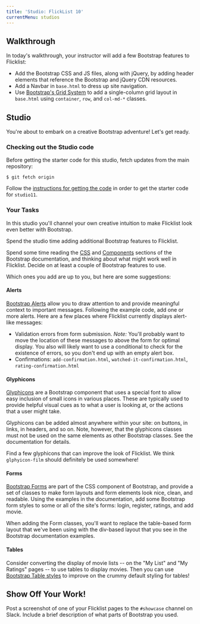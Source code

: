 ```yaml
---
title: 'Studio: FlickList 10'
currentMenu: studios
---
```


## Walkthrough

In today's walkthrough, your instructor will add a few Bootstrap features to Flicklist:
- Add the Bootstrap CSS and JS files, along with jQuery, by adding header elements that reference the Bootstrap and jQuery CDN resources.
- Add a Navbar in `base.html` to dress up site navigation.
- Use [Bootstrap's Grid System](http://getbootstrap.com/css/#grid) to add a single-column grid layout in `base.html` using `container`, `row`, and `col-md-*` classes.

## Studio

You're about to embark on a creative Bootstrap adventure! Let's get ready.

### Checking out the Studio code

Before getting the starter code for this studio, fetch updates from the main repository:

```nohighlight
$ git fetch origin
```

Follow the [instructions for getting the code][get-the-code] in order to get the starter code for `studio11`.

### Your Tasks

In this studio you'll channel your own creative intuition to make Flicklist look even better with Bootstrap.

Spend the studio time adding additional Bootstrap features to Flicklist.

Spend some time reading the [CSS](http://getbootstrap.com/css/) and [Components](http://getbootstrap.com/components/) sections of the Bootstrap documentation, and thinking about what might work well in Flicklist. Decide on at least a couple of Bootstrap features to use.

Which ones you add are up to you, but here are some suggestions:

#### Alerts

[Bootstrap Alerts](http://getbootstrap.com/components/#alerts) allow you to draw attention to and provide meaningful context to important messages. Following the example code, add one or more alerts. Here are a few places where Flicklist currently displays alert-like messages:
- Validation errors from form submission. *Note:* You'll probably want to move the location of these messages to above the form for optimal display. You also will likely want to use a conditional to check for the existence of errors, so you don't end up with an empty alert box.
- Confirmations: `add-confirmation.html`, `watched-it-confirmation.html`, `rating-confirmation.html`

#### Glyphicons

[Glyphicons](http://getbootstrap.com/components/#glyphicons) are a Bootstrap component that uses a special font to allow easy inclusion of small icons in various places. These are typically used to provide helpful visual cues as to what a user is looking at, or the actions that a user might take.

Glyphicons can be added almost anywhere within your site: on buttons, in links, in headers, and so on. Note, however, that the glyphicons classes must not be used on the same elements as other Bootstrap classes. See the documentation for details.

Find a few glyphicons that can improve the look of Flicklist. We think `glphyicon-film` should definitely be used somewhere!

#### Forms

[Bootstrap Forms](http://getbootstrap.com/css/#forms) are part of the CSS component of Bootstrap, and provide a set of classes to make form layouts and form elements look nice, clean, and readable. Using the examples in the documentation, add some Bootstrap form styles to some or all of the site's forms: login, register, ratings, and add movie.

When adding the Form classes, you'll want to replace the table-based form layout that we've been using with the div-based layout that you see in the Bootstrap documentation examples.

#### Tables

Consider converting the display of movie lists -- on the "My List" and "My Ratings" pages -- to use tables to display movies. Then you can use [Bootstrap Table styles](http://getbootstrap.com/css/#tables) to improve on the crummy default styling for tables!

## Show Off Your Work!

Post a screenshot of one of your Flicklist pages to the `#showcase` channel on Slack. Include a brief description of what parts of Bootstrap you used.

[get-the-code]: ../getting-the-code/
